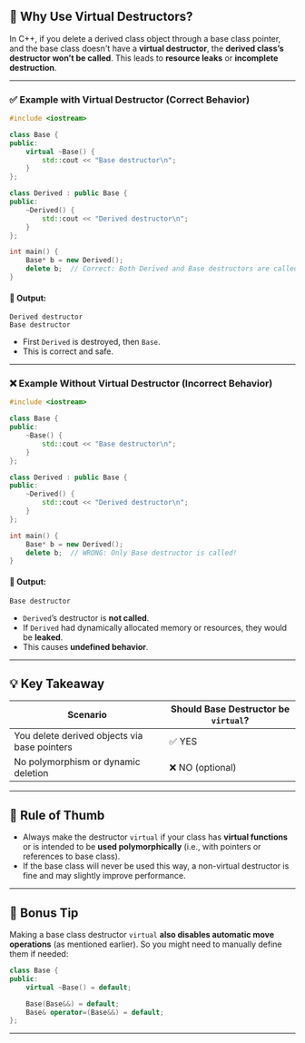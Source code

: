 ## 🚧 Why Use Virtual Destructors?

In C++, if you delete a derived class object through a base class pointer, and the base class doesn't have a **virtual destructor**, the **derived class’s destructor won’t be called**. This leads to **resource leaks** or **incomplete destruction**.

---

### ✅ Example with **Virtual Destructor** (Correct Behavior)

```cpp
#include <iostream>

class Base {
public:
    virtual ~Base() {
        std::cout << "Base destructor\n";
    }
};

class Derived : public Base {
public:
    ~Derived() {
        std::cout << "Derived destructor\n";
    }
};

int main() {
    Base* b = new Derived();
    delete b;  // Correct: Both Derived and Base destructors are called
}
```

#### 🔧 Output:

```
Derived destructor
Base destructor
```

* First `Derived` is destroyed, then `Base`.
* This is correct and safe.

---

### ❌ Example **Without Virtual Destructor** (Incorrect Behavior)

```cpp
#include <iostream>

class Base {
public:
    ~Base() {
        std::cout << "Base destructor\n";
    }
};

class Derived : public Base {
public:
    ~Derived() {
        std::cout << "Derived destructor\n";
    }
};

int main() {
    Base* b = new Derived();
    delete b;  // WRONG: Only Base destructor is called!
}
```

#### 🔧 Output:

```
Base destructor
```

* `Derived`’s destructor is **not called**.
* If `Derived` had dynamically allocated memory or resources, they would be **leaked**.
* This causes **undefined behavior**.

---

## 💡 Key Takeaway

| Scenario                                     | Should Base Destructor be `virtual`? |
| -------------------------------------------- | ------------------------------------ |
| You delete derived objects via base pointers | ✅ YES                                |
| No polymorphism or dynamic deletion          | ❌ NO (optional)                      |

---

## 🔄 Rule of Thumb

* Always make the destructor `virtual` if your class has **virtual functions** or is intended to be **used polymorphically** (i.e., with pointers or references to base class).
* If the base class will never be used this way, a non-virtual destructor is fine and may slightly improve performance.

---

## 🧠 Bonus Tip

Making a base class destructor `virtual` **also disables automatic move operations** (as mentioned earlier). So you might need to manually define them if needed:

```cpp
class Base {
public:
    virtual ~Base() = default;

    Base(Base&&) = default;
    Base& operator=(Base&&) = default;
};
```

---
